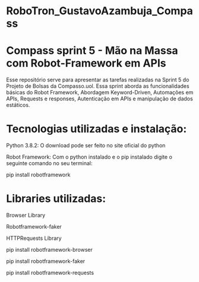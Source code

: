 # RoboTron_GustavoAzambuja_Compass
# Compass sprint 5 - Mão na Massa com Robot-Framework em APIs
  Esse repositório serve para apresentar as tarefas realizadas na Sprint 5 do Projeto de Bolsas da Compasso.uol. Essa sprint aborda as funcionalidades básicas do Robot Framework, Abordagem Keyword-Driven, Automações em APIs, Requests e responses, Autenticação em APIs e manipulação de dados estáticos.

# Tecnologias utilizadas e instalação:
Python 3.8.2: O download pode ser feito no site oficial do python

Robot Framework: Com o python instalado e o pip instalado digite o seguinte comando no seu terminal:

pip install robotframework

# Libraries utilizadas:

Browser Library

Robotframework-faker

HTTPRequests Library

pip install robotframework-browser

pip install robotframework-faker

pip install robotframework-requests  
